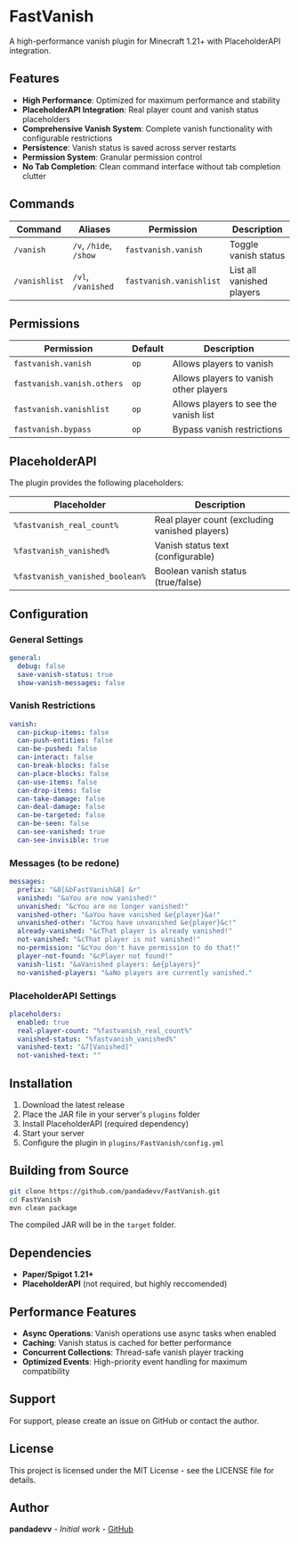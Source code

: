# FastVanish

A high-performance vanish plugin for Minecraft 1.21+ with PlaceholderAPI integration.

## Features

- **High Performance**: Optimized for maximum performance and stability
- **PlaceholderAPI Integration**: Real player count and vanish status placeholders
- **Comprehensive Vanish System**: Complete vanish functionality with configurable restrictions
- **Persistence**: Vanish status is saved across server restarts
- **Permission System**: Granular permission control
- **No Tab Completion**: Clean command interface without tab completion clutter

## Commands

| Command | Aliases | Permission | Description |
|---------|---------|------------|-------------|
| `/vanish` | `/v`, `/hide`, `/show` | `fastvanish.vanish` | Toggle vanish status |
| `/vanishlist` | `/vl`, `/vanished` | `fastvanish.vanishlist` | List all vanished players |

## Permissions

| Permission | Default | Description |
|------------|---------|-------------|
| `fastvanish.vanish` | `op` | Allows players to vanish |
| `fastvanish.vanish.others` | `op` | Allows players to vanish other players |
| `fastvanish.vanishlist` | `op` | Allows players to see the vanish list |
| `fastvanish.bypass` | `op` | Bypass vanish restrictions |

## PlaceholderAPI

The plugin provides the following placeholders:

| Placeholder | Description |
|-------------|-------------|
| `%fastvanish_real_count%` | Real player count (excluding vanished players) |
| `%fastvanish_vanished%` | Vanish status text (configurable) |
| `%fastvanish_vanished_boolean%` | Boolean vanish status (true/false) |

## Configuration

### General Settings
```yaml
general:
  debug: false
  save-vanish-status: true
  show-vanish-messages: false
```

### Vanish Restrictions
```yaml
vanish:
  can-pickup-items: false
  can-push-entities: false
  can-be-pushed: false
  can-interact: false
  can-break-blocks: false
  can-place-blocks: false
  can-use-items: false
  can-drop-items: false
  can-take-damage: false
  can-deal-damage: false
  can-be-targeted: false
  can-be-seen: false
  can-see-vanished: true
  can-see-invisible: true
```

### Messages (to be redone)
```yaml
messages:
  prefix: "&8[&bFastVanish&8] &r"
  vanished: "&aYou are now vanished!"
  unvanished: "&cYou are no longer vanished!"
  vanished-other: "&aYou have vanished &e{player}&a!"
  unvanished-other: "&cYou have unvanished &e{player}&c!"
  already-vanished: "&cThat player is already vanished!"
  not-vanished: "&cThat player is not vanished!"
  no-permission: "&cYou don't have permission to do that!"
  player-not-found: "&cPlayer not found!"
  vanish-list: "&aVanished players: &e{players}"
  no-vanished-players: "&aNo players are currently vanished."
```

### PlaceholderAPI Settings
```yaml
placeholders:
  enabled: true
  real-player-count: "%fastvanish_real_count%"
  vanished-status: "%fastvanish_vanished%"
  vanished-text: "&7[Vanished]"
  not-vanished-text: ""
```

## Installation

1. Download the latest release
2. Place the JAR file in your server's `plugins` folder
3. Install PlaceholderAPI (required dependency)
4. Start your server
5. Configure the plugin in `plugins/FastVanish/config.yml`

## Building from Source

```bash
git clone https://github.com/pandadevv/FastVanish.git
cd FastVanish
mvn clean package
```

The compiled JAR will be in the `target` folder.

## Dependencies

- **Paper/Spigot 1.21+**
- **PlaceholderAPI** (not required, but highly reccomended)

## Performance Features

- **Async Operations**: Vanish operations use async tasks when enabled
- **Caching**: Vanish status is cached for better performance
- **Concurrent Collections**: Thread-safe vanish player tracking
- **Optimized Events**: High-priority event handling for maximum compatibility

## Support

For support, please create an issue on GitHub or contact the author.

## License

This project is licensed under the MIT License - see the LICENSE file for details.

## Author

**pandadevv** - *Initial work* - [GitHub](https://github.com/pandadevv) 
